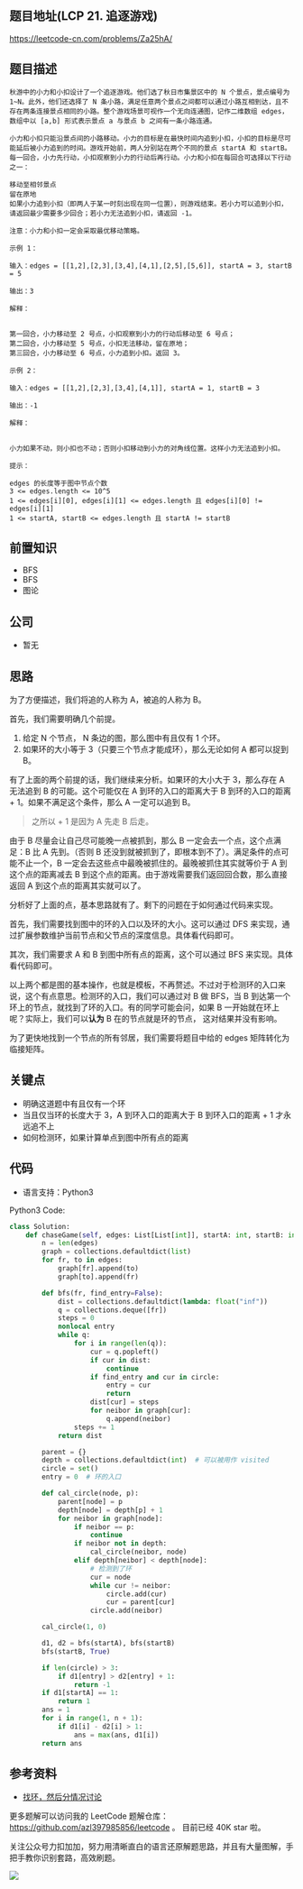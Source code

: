 ## 题目地址(LCP 21. 追逐游戏)

https://leetcode-cn.com/problems/Za25hA/

## 题目描述

```
秋游中的小力和小扣设计了一个追逐游戏。他们选了秋日市集景区中的 N 个景点，景点编号为 1~N。此外，他们还选择了 N 条小路，满足任意两个景点之间都可以通过小路互相到达，且不存在两条连接景点相同的小路。整个游戏场景可视作一个无向连通图，记作二维数组 edges，数组中以 [a,b] 形式表示景点 a 与景点 b 之间有一条小路连通。

小力和小扣只能沿景点间的小路移动。小力的目标是在最快时间内追到小扣，小扣的目标是尽可能延后被小力追到的时间。游戏开始前，两人分别站在两个不同的景点 startA 和 startB。每一回合，小力先行动，小扣观察到小力的行动后再行动。小力和小扣在每回合可选择以下行动之一：

移动至相邻景点
留在原地
如果小力追到小扣（即两人于某一时刻出现在同一位置），则游戏结束。若小力可以追到小扣，请返回最少需要多少回合；若小力无法追到小扣，请返回 -1。

注意：小力和小扣一定会采取最优移动策略。

示例 1：

输入：edges = [[1,2],[2,3],[3,4],[4,1],[2,5],[5,6]], startA = 3, startB = 5

输出：3

解释：


第一回合，小力移动至 2 号点，小扣观察到小力的行动后移动至 6 号点；
第二回合，小力移动至 5 号点，小扣无法移动，留在原地；
第三回合，小力移动至 6 号点，小力追到小扣。返回 3。

示例 2：

输入：edges = [[1,2],[2,3],[3,4],[4,1]], startA = 1, startB = 3

输出：-1

解释：


小力如果不动，则小扣也不动；否则小扣移动到小力的对角线位置。这样小力无法追到小扣。

提示：

edges 的长度等于图中节点个数
3 <= edges.length <= 10^5
1 <= edges[i][0], edges[i][1] <= edges.length 且 edges[i][0] != edges[i][1]
1 <= startA, startB <= edges.length 且 startA != startB

```

## 前置知识

- BFS
- BFS
- 图论

## 公司

- 暂无

## 思路

为了方便描述，我们将追的人称为 A，被追的人称为 B。

首先，我们需要明确几个前提。

1. 给定 N 个节点， N 条边的图，那么图中有且仅有 1 个环。
2. 如果环的大小等于 3（只要三个节点才能成环），那么无论如何 A 都可以捉到 B。

有了上面的两个前提的话，我们继续来分析。如果环的大小大于 3，那么存在 A 无法追到 B 的可能。这个可能仅在 A 到环的入口的距离大于 B 到环的入口的距离 + 1。如果不满足这个条件，那么 A 一定可以追到 B。

> 之所以 + 1 是因为 A 先走 B 后走。

由于 B 尽量会让自己尽可能晚一点被抓到，那么 B 一定会去一个点，这个点满足：B 比 A 先到。（否则 B 还没到就被抓到了，即根本到不了）。满足条件的点可能不止一个，B 一定会去这些点中最晚被抓住的。最晚被抓住其实就等价于 A 到这个点的距离减去 B 到这个点的距离。由于游戏需要我们返回回合数，那么直接返回 A 到这个点的距离其实就可以了。

分析好了上面的点，基本思路就有了。剩下的问题在于如何通过代码来实现。

首先，我们需要找到图中的环的入口以及环的大小。这可以通过 DFS 来实现，通过扩展参数维护当前节点和父节点的深度信息。具体看代码即可。

其次，我们需要求 A 和 B 到图中所有点的距离，这个可以通过 BFS 来实现。具体看代码即可。

以上两个都是图的基本操作，也就是模板，不再赘述。不过对于检测环的入口来说，这个有点意思。检测环的入口，我们可以通过对 B 做 BFS，当 B 到达第一个环上的节点，就找到了环的入口。有的同学可能会问，如果 B 一开始就在环上呢？实际上，我们可以**认为** B 在的节点就是环的节点， 这对结果并没有影响。

为了更快地找到一个节点的所有邻居，我们需要将题目中给的 edges 矩阵转化为临接矩阵。

## 关键点

- 明确这道题中有且仅有一个环
- 当且仅当环的长度大于 3，A 到环入口的距离大于 B 到环入口的距离 + 1 才永远追不上
- 如何检测环，如果计算单点到图中所有点的距离

## 代码

- 语言支持：Python3

Python3 Code:

```python
class Solution:
    def chaseGame(self, edges: List[List[int]], startA: int, startB: int) -> int:
        n = len(edges)
        graph = collections.defaultdict(list)
        for fr, to in edges:
            graph[fr].append(to)
            graph[to].append(fr)

        def bfs(fr, find_entry=False):
            dist = collections.defaultdict(lambda: float("inf"))
            q = collections.deque([fr])
            steps = 0
            nonlocal entry
            while q:
                for i in range(len(q)):
                    cur = q.popleft()
                    if cur in dist:
                        continue
                    if find_entry and cur in circle:
                        entry = cur
                        return
                    dist[cur] = steps
                    for neibor in graph[cur]:
                        q.append(neibor)
                steps += 1
            return dist

        parent = {}
        depth = collections.defaultdict(int)  # 可以被用作 visited
        circle = set()
        entry = 0  # 环的入口

        def cal_circle(node, p):
            parent[node] = p
            depth[node] = depth[p] + 1
            for neibor in graph[node]:
                if neibor == p:
                    continue
                if neibor not in depth:
                    cal_circle(neibor, node)
                elif depth[neibor] < depth[node]:
                    # 检测到了环
                    cur = node
                    while cur != neibor:
                        circle.add(cur)
                        cur = parent[cur]
                    circle.add(neibor)

        cal_circle(1, 0)

        d1, d2 = bfs(startA), bfs(startB)
        bfs(startB, True)

        if len(circle) > 3:
            if d1[entry] > d2[entry] + 1:
                return -1
        if d1[startA] == 1:
            return 1
        ans = 1
        for i in range(1, n + 1):
            if d1[i] - d2[i] > 1:
                ans = max(ans, d1[i])
        return ans

```

## 参考资料

- [找环，然后分情况讨论](https://leetcode-cn.com/problems/Za25hA/solution/zhao-huan-ran-hou-fen-qing-kuang-tao-lun-by-lucife/)

更多题解可以访问我的 LeetCode 题解仓库：https://github.com/azl397985856/leetcode 。 目前已经 40K star 啦。

关注公众号力扣加加，努力用清晰直白的语言还原解题思路，并且有大量图解，手把手教你识别套路，高效刷题。

![](https://tva1.sinaimg.cn/large/007S8ZIlly1gfcuzagjalj30p00dwabs.jpg)
